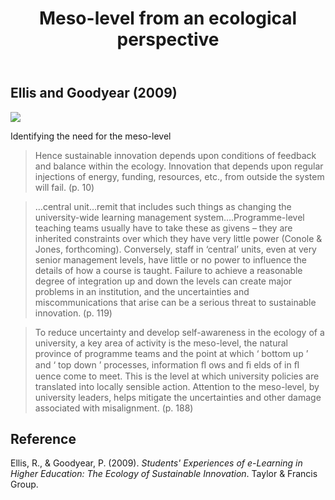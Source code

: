 ﻿---
title: 'Meso-level from an ecological perspective '
---
## Ellis and Goodyear (2009)

![](https://djon.es/assets/memex/sense/Design/images/designScaleEllisGoodyear.png)

Identifying the need for the meso-level

> Hence sustainable innovation depends upon conditions of feedback and balance within the ecology. Innovation that depends upon regular injections of energy, funding, resources, etc., from outside the system will fail. (p. 10)

> …central unit…remit that includes such things as changing the university-wide learning management system….Programme-level teaching teams usually have to take these as givens – they are inherited constraints over which they have very little power (Conole & Jones, forthcoming). Conversely, staff in ‘central’ units, even at very senior management levels, have little or no power to influence the details of how a course is taught. Failure to achieve a reasonable degree of integration up and down the levels can create major problems in an institution, and the uncertainties and miscommunications that arise can be a serious threat to sustainable innovation. (p. 119)

> To reduce uncertainty and develop self-awareness in the ecology of a university, a key area of activity is the meso-level, the natural province of programme teams and the point at which ‘ bottom up ’ and ‘ top down ’ processes, information ﬂ ows and ﬁ elds of in ﬂ uence come to meet. This is the level at which university policies are translated into locally sensible action. Attention to the meso-level, by university leaders, helps mitigate the uncertainties and other damage associated with misalignment. (p. 188)

## Reference

Ellis, R., & Goodyear, P. (2009). *Students' Experiences of e-Learning in Higher Education: The Ecology of Sustainable Innovation*. Taylor & Francis Group.